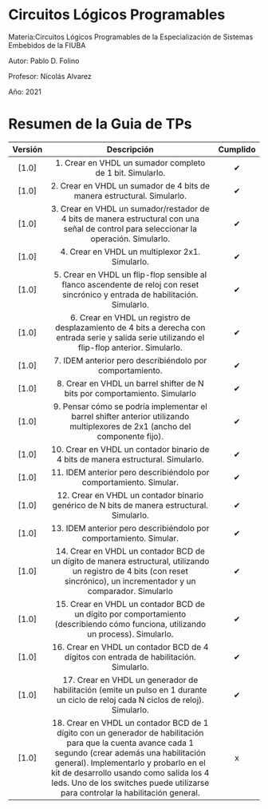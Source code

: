 # Circuitos Lógicos Programables
Materia:Circuitos Lógicos Programables de la Especialización de Sistemas Embebidos de la FIUBA

Autor: Pablo D. Folino

Profesor: Nicolás Alvarez

Año: 2021

# Resumen de la Guia de TPs

| Versión | Descripción | Cumplido |
| :-: | :-: | :-: |
[1.0] | 1. Crear en VHDL un sumador completo de 1 bit. Simularlo.| ✔ |
[1.0] | 2. Crear en VHDL un sumador de 4 bits de manera estructural. Simularlo. | ✔ |
[1.0] | 3. Crear en VHDL un sumador/restador de 4 bits de manera estructural con una señal de control para seleccionar la operación. Simularlo.  |✔|
[1.0] | 4. Crear en VHDL un multiplexor 2x1. Simularlo. | ✔ |
[1.0] | 5. Crear en VHDL un flip-flop sensible al flanco ascendente de reloj con reset sincrónico y entrada de habilitación. Simularlo. | ✔ |
[1.0] | 6. Crear en VHDL un registro de desplazamiento de 4 bits a derecha con entrada serie y salida serie utilizando el flip-flop anterior. Simularlo. | ✔ |
[1.0] | 7. IDEM anterior pero describiéndolo por comportamiento.| ✔ |
[1.0] | 8. Crear en VHDL un barrel shifter de N bits por comportamiento. Simularlo| ✔ |
[1.0] | 9. Pensar cómo se podría implementar el barrel shifter anterior utilizando multiplexores de 2x1 (ancho del componente fijo). | ✔ |
[1.0] | 10. Crear en VHDL un contador binario de 4 bits de manera estructural. Simularlo. | ✔ |
[1.0] | 11. IDEM anterior pero describiéndolo por comportamiento. Simular. | ✔ |
[1.0] | 12. Crear en VHDL un contador binario genérico de N bits de manera estructural. Simularlo. | ✔ |
[1.0] | 13. IDEM anterior pero describiéndolo por comportamiento. Simular.| ✔ |
[1.0] | 14.  Crear en VHDL un contador BCD de un dígito de manera estructural, utilizando un registro de 4 bits (con reset sincrónico), un incrementador y un comparador. Simularlo | ✔ |
[1.0] | 15. Crear en VHDL un contador BCD de un dígito por comportamiento (describiendo cómo funciona, utilizando un process). Simularlo. | ✔ |
[1.0] | 16. Crear en VHDL un contador BCD de 4 dígitos con entrada de habilitación. Simularlo. | ✔ |
[1.0] | 17. Crear en VHDL un generador de habilitación (emite un pulso en 1 durante un ciclo de reloj cada N ciclos de reloj). Simularlo.| ✔ |
[1.0] | 18. Crear en VHDL un contador BCD de 1 dígito con un generador de habilitación para que la cuenta avance cada 1 segundo (crear además una habilitación general). Implementarlo y probarlo en el kit de desarrollo usando como salida los 4 leds. Uno de los switches puede utilizarse para controlar la habilitación general. | x |

